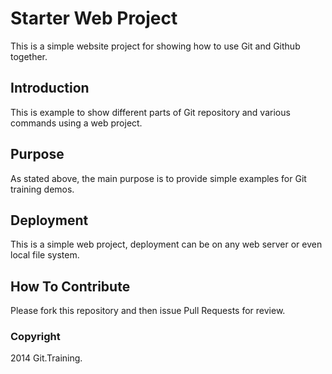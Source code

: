 # Starter Web Project

This is a simple website project for
showing how to use Git and Github together.

## Introduction

This is example to show different parts 
of Git repository and various commands
using a web project.

## Purpose

As stated above, the main purpose is to
provide simple examples for Git training
demos.

## Deployment

This is a simple web project, deployment
can be on any web server or even local 
file system.

## How To Contribute
Please fork this repository and then issue Pull Requests
for review.

### Copyright

2014 Git.Training.